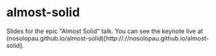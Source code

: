 # almost-solid

Slides for the epic "Almost Solid" talk. You can see the keynote live at (nosolopau.github.io/almost-solid)[http://://nosolopau.github.io/almost-solid].
